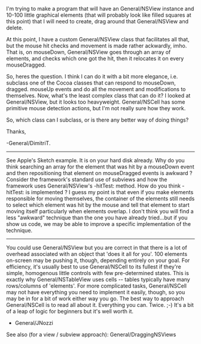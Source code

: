I'm trying to make a program that will have an General/NSView instance and 10-100 little graphical elements (that will probably look like filled squares at this point) that I will need to create, drag around that General/NSView and delete. 

At this point, I have a custom General/NSView class that facilitates all that, but the mouse hit checks and movement is made rather ackwardly, imho. That is, on mouseDown, General/NSView goes through an array of elements, and checks which one got the hit, then it relocates it on every mouseDragged.

So, heres the question. I think I can do it with a bit more elegance, i.e. subclass one of the Cocoa classes that can respond to mouseDown, dragged. mouseUp events and do all the movement and modifications to themselves. Now, what's the least complex class that can do it? I looked at General/NSView, but it looks too heavyweight. General/NSCell has some primitive mouse detection actions, but I'm not really sure how they work. 

So, which class can I subclass, or is there any better way of doing things?

Thanks,

-General/DimitriT.

----
See Apple's Sketch example.  It is on your hard disk already.
Why do you think searching an array for the element that was hit by a mouseDown event and then repositioning that element on mouseDragged events is awkward ?  Consider the framework's standard use of subviews and how the framework uses General/NSView's -hitTest: method.  How do you think -hitTest: is implemented ?  I guess my point is that even if you make elements responsible for moving themselves, the container of the elements still needs to select which element was hit by the mouse and tell that element to start moving itself particularly when elements overlap.  I don't think you will find a less "awkward" technique than the one you have already tried...but if you show us code, we may be able to improve a specific implementation of the technique.

----

You could use General/NSView but you are correct in that there is a lot of overhead associated with an object that 'does it all for you'. 100 elements on-screen may be pushing it, though, depending entirely on your goal. For efficiency, it's usually best to use General/NSCell to its fullest if they're simple, homogenous little controls with few pre-determined states. This is exactly why General/NSTableView uses cells -- tables typically have many rows/columns of 'elements'. For more complicated tasks, General/NSCell may not have everything you need to implement it easily, though, so you may be in for a bit of work either way you go. The best way to approach General/NSCell is to read all about it. Everything you can. Twice. ;-) It's a bit of a leap of logic for beginners but it's well worth it.

- General/JNozzi


See also (for a view / subview approach): General/DraggingNSViews